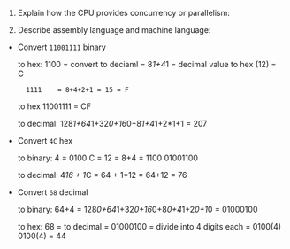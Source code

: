 <!-- Answers to the Short Answer Essay Questions go here -->

1. Explain how the CPU provides concurrency or parallelism:


2. Describe assembly language and machine language:


* Convert `11001111` binary

    to hex: 1100   = convert to deciaml = 8*1+4*1  = decimal value to hex (12)  = C   

	    1111    = 8+4+2+1 = 15 = F
    
    to hex 11001111 = CF
	           

    to decimal: 128*1+64*1+32*0+16*0+8*1+4*1+2*1+1 = 207


* Convert `4C` hex

    to binary: 4 = 0100   C = 12 = 8+4 = 1100
    01001100 

    to decimal: 4*16 + 1*C = 64 + 1*12 = 64+12 = 76


* Convert `68` decimal 

    to binary: 64+4 = 128*0+64*1+32*0+16*0+8*0+4*1+2*0+1*0 = 01000100

    to hex: 68 = to decimal = 01000100 = divide into 4 digits each =  0100(4) 0100(4)  = 44 
     			 	

